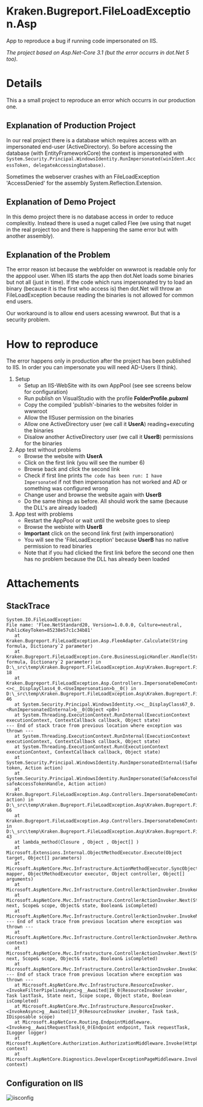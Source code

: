 # Kraken.Bugreport.FileLoadException.Asp
App to reproduce a bug if running code impersonated on IIS.

_The project based on Asp.Net-Core 3.1 (but the error occurrs in dot.Net 5 too)._

# Details
This a a small project to reproduce an error which occurrs in our production one. 

## Explanation of Production Project

In our real project there is a database which requires access with an impersonated end-user (ActiveDirectory).
So before accessing the database (with EntityFrameworkCore) the context is impersonated with 
```System.Security.Principal.WindowsIdentity.RunImpersonated(winIdent.AccessToken, delegateAccessingDatabase)```.

Sometimes the webserver crashes with an FileLoadException 'AccessDenied' for the assembly System.Reflection.Extension.

## Explanation of Demo Project

In this demo project there is no database access in order to reduce complexitiy. 
Instead there is used a nuget called Flee (we using that nuget in the real project too and there is happening the same error but with another assembly).

## Explanation of the Problem

The error reason ist because the webfolder on wwwroot is readable only for the apppool user. When IIS starts the app then dot.Net loads some binaries but not all (just in time). 
If the code which runs impersonated try to load an binary (because it is the first who access is) then dot.Net will throw an FileLoadException because reading the binaries is not allowed for common end users.

Our workaround is to allow end users acessing wwwroot. But that is a security problem.

# How to reproduce

The error happens only in production after the project has been published to IIS. In order you can impersonate you will need AD-Users (I think).


1. Setup
   - Setup an IIS-WebSite with its own AppPool (see see screens below for configuration)
   - Run publish on VisualStudio with the profile **FolderProfile.pubxml**
   - Copy the compiled 'publish'-binaries to the websites folder in wwwroot
   - Allow the IISuser permission on the binaries
   - Allow one ActiveDirectory user (we call it **UserA**) reading+executing the binaries
   - Disalow another ActiveDirectory user (we call it **UserB**) permissions for the binaries
2. App test without problems
   - Browse the website with **UserA**
   - Click on the first link (you will see the number 6)
   - Browse back and click the second link
   - Check if first line prints ```The code has been run: I have Impersonated``` if not then impersonation has not worked and AD or something was configured wrong
   - Change user and browse the website again with **UserB**
   - Do the same things as before. All should work the same (because the DLL's are already loaded)
3. App test with problems
   - Restart the AppPool or wait until the website goes to sleep
   - Browse the webiste with **UserB**
   - **Important** click on the second link first (with impersonation)
   - You will see the 'FileLoadException' because **UserB** has no native permission to read binaries
   - Note that if you had clicked the first link before the second one then has no problem because the DLL has already been loaded

# Attachements

## StackTrace


```
System.IO.FileLoadException: 
File name: 'Flee.NetStandard20, Version=1.0.0.0, Culture=neutral, PublicKeyToken=85238e57c1c34b81'
   at Kraken.Bugreport.FileLoadException.Asp.FleeAdapter.Calculate(String formula, Dictionary`2 parameter)
   at Kraken.Bugreport.FileLoadException.Core.BusinessLogicHandler.Handle(String formula, Dictionary`2 parameter) in D:\_src\temp\Kraken.Bugreport.FileLoadException.Asp\Kraken.Bugreport.FileLoadException.Core\BusinessLogicHandler.cs:line 18
   at Kraken.Bugreport.FileLoadException.Asp.Controllers.ImpersonateDemoController.<>c__DisplayClass4_0.<UseImpersonation>b__0() in D:\_src\temp\Kraken.Bugreport.FileLoadException.Asp\Kraken.Bugreport.FileLoadException.Asp\Controllers\ImpersonateDemoController.cs:line 46
   at System.Security.Principal.WindowsIdentity.<>c__DisplayClass67_0.<RunImpersonatedInternal>b__0(Object <p0>)
   at System.Threading.ExecutionContext.RunInternal(ExecutionContext executionContext, ContextCallback callback, Object state)
--- End of stack trace from previous location where exception was thrown ---
   at System.Threading.ExecutionContext.RunInternal(ExecutionContext executionContext, ContextCallback callback, Object state)
   at System.Threading.ExecutionContext.Run(ExecutionContext executionContext, ContextCallback callback, Object state)
   at System.Security.Principal.WindowsIdentity.RunImpersonatedInternal(SafeAccessTokenHandle token, Action action)
   at System.Security.Principal.WindowsIdentity.RunImpersonated(SafeAccessTokenHandle safeAccessTokenHandle, Action action)
   at Kraken.Bugreport.FileLoadException.Asp.Controllers.ImpersonateDemoController.RunImpersonatedIfRequired(Action action) in D:\_src\temp\Kraken.Bugreport.FileLoadException.Asp\Kraken.Bugreport.FileLoadException.Asp\Controllers\ImpersonateDemoController.cs:line 66
   at Kraken.Bugreport.FileLoadException.Asp.Controllers.ImpersonateDemoController.UseImpersonation() in D:\_src\temp\Kraken.Bugreport.FileLoadException.Asp\Kraken.Bugreport.FileLoadException.Asp\Controllers\ImpersonateDemoController.cs:line 43
   at lambda_method(Closure , Object , Object[] )
   at Microsoft.Extensions.Internal.ObjectMethodExecutor.Execute(Object target, Object[] parameters)
   at Microsoft.AspNetCore.Mvc.Infrastructure.ActionMethodExecutor.SyncObjectResultExecutor.Execute(IActionResultTypeMapper mapper, ObjectMethodExecutor executor, Object controller, Object[] arguments)
   at Microsoft.AspNetCore.Mvc.Infrastructure.ControllerActionInvoker.InvokeActionMethodAsync()
   at Microsoft.AspNetCore.Mvc.Infrastructure.ControllerActionInvoker.Next(State& next, Scope& scope, Object& state, Boolean& isCompleted)
   at Microsoft.AspNetCore.Mvc.Infrastructure.ControllerActionInvoker.InvokeNextActionFilterAsync()
--- End of stack trace from previous location where exception was thrown ---
   at Microsoft.AspNetCore.Mvc.Infrastructure.ControllerActionInvoker.Rethrow(ActionExecutedContextSealed context)
   at Microsoft.AspNetCore.Mvc.Infrastructure.ControllerActionInvoker.Next(State& next, Scope& scope, Object& state, Boolean& isCompleted)
   at Microsoft.AspNetCore.Mvc.Infrastructure.ControllerActionInvoker.InvokeInnerFilterAsync()
--- End of stack trace from previous location where exception was thrown ---
   at Microsoft.AspNetCore.Mvc.Infrastructure.ResourceInvoker.<InvokeFilterPipelineAsync>g__Awaited|19_0(ResourceInvoker invoker, Task lastTask, State next, Scope scope, Object state, Boolean isCompleted)
   at Microsoft.AspNetCore.Mvc.Infrastructure.ResourceInvoker.<InvokeAsync>g__Awaited|17_0(ResourceInvoker invoker, Task task, IDisposable scope)
   at Microsoft.AspNetCore.Routing.EndpointMiddleware.<Invoke>g__AwaitRequestTask|6_0(Endpoint endpoint, Task requestTask, ILogger logger)
   at Microsoft.AspNetCore.Authorization.AuthorizationMiddleware.Invoke(HttpContext context)
   at Microsoft.AspNetCore.Diagnostics.DeveloperExceptionPageMiddleware.Invoke(HttpContext context)
```

## Configuration on IIS

![iisconfig](https://github.com/Der-Kraken/Kraken.Bugreport.FileLoadException.Asp/blob/master/blob/apppoolconfig.png?raw=true)

